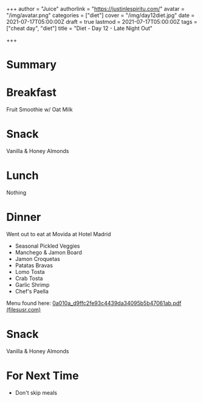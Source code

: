 +++
author = "Juice"
authorlink = "https://justinlespiritu.com/"
avatar = "/img/avatar.png"
categories = ["diet"]
cover = "/img/day12diet.jpg"
date = 2021-07-17T05:00:00Z
draft = true
lastmod = 2021-07-17T05:00:00Z
tags = ["cheat day", "diet"]
title = "Diet - Day 12 - Late Night Out"

+++
# Summary

# Breakfast

Fruit Smoothie w/ Oat Milk

# Snack

Vanilla & Honey Almonds

# Lunch

Nothing

# Dinner

Went out to eat at Movida at Hotel Madrid

* Seasonal Pickled Veggies
* Manchego & Jamon Board
* Jamon Croquetas
* Patatas Bravas
* Lomo Tosta
* Crab Tosta
* Garlic Shrimp
* Chef's Paella

Menu found here: [0a010a_d9ffc2fe93c4439da34095b5b47061ab.pdf (filesusr.com)](https://61d5bb29-4c89-41e0-9a07-47e8fd195c31.filesusr.com/ugd/0a010a_d9ffc2fe93c4439da34095b5b47061ab.pdf "Movida Menu")

# Snack

Vanilla & Honey Almonds

# For Next Time

* Don't skip meals